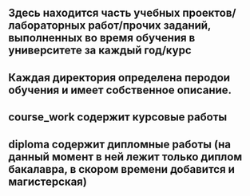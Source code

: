 ## Здесь находится часть учебных проектов/лабораторных работ/прочих заданий, выполненных во время обучения в университете за каждый год/курс
## Каждая директория определена перодои обучения и имеет собственное описание.
## course_work содержит курсовые работы
## diploma содержит дипломные работы (на данный момент в ней лежит только диплом бакалавра, в скором времени добавится и магистерская)